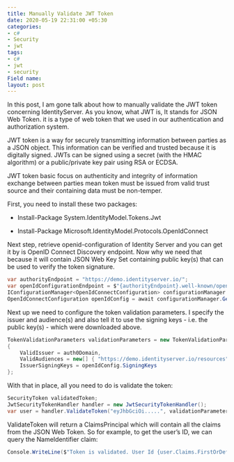 ```yaml
---
title: Manually Validate JWT Token
date: 2020-05-19 22:31:00 +05:30
categories:
- c#
- Security
- jwt
tags:
- c#
- jwt
- security
Field name: 
layout: post
---
```


In this post, I am gone talk about how to manually validate the JWT token concerning IdentityServer. As you know, what JWT is, It stands for JSON Web Token. it is a type of web token that we used in our authentication and authorization system.

JWT token is a way for securely transmitting information between parties as a JSON object. This information can be verified and trusted because it is digitally signed. JWTs can be signed using a secret (with the HMAC algorithm) or a public/private key pair using RSA or ECDSA.

JWT token basic focus on authenticity and integrity of information exchange between parties mean token must be issued from valid trust source and their containing data must be non-temper.

First, you need to install these two packages:

* Install-Package System.IdentityModel.Tokens.Jwt

* Install-Package Microsoft.IdentityModel.Protocols.OpenIdConnect

Next step, retrieve openid-configuration of Identity Server and you can get it by is OpenID Connect Discovery endpoint. Now why we need that because it will contain JSON Web Key Set containing public key(s) that can be used to verify the token signature.

```cs
var authorityEndpoint = "https://demo.identityserver.io/";
var openIdConfigurationEndpoint = $"{authorityEndpoint}.well-known/openid-configuration";
IConfigurationManager<OpenIdConnectConfiguration> configurationManager = new ConfigurationManager<OpenIdConnectConfiguration>(openIdConfigurationEndpoint, new OpenIdConnectConfigurationRetriever());
OpenIdConnectConfiguration openIdConfig = await configurationManager.GetConfigurationAsync(CancellationToken.None);
```

Next up we need to configure the token validation parameters. I specify the issuer and audience(s) and also tell it to use the signing keys - i.e. the public key(s) - which were downloaded above.

```cs
TokenValidationParameters validationParameters = new TokenValidationParameters
{
    ValidIssuer = auth0Domain,
    ValidAudiences = new[] { "https://demo.identityserver.io/resources" },
    IssuerSigningKeys = openIdConfig.SigningKeys
};
```

With that in place, all you need to do is validate the token:
   
```cs
SecurityToken validatedToken;
JwtSecurityTokenHandler handler = new JwtSecurityTokenHandler();
var user = handler.ValidateToken("eyJhbGciOi.....", validationParameters, out validatedToken);
```

ValidateToken will return a ClaimsPrincipal which will contain all the claims from the JSON Web Token. So for example, to get the user’s ID, we can query the NameIdentifier claim:

```cs
Console.WriteLine($"Token is validated. User Id {user.Claims.FirstOrDefault(c => c.Type == ClaimTypes.NameIdentifier)?.Value}");
```

